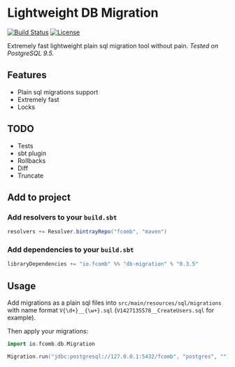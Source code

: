 # Lightweight DB Migration

[![Build Status](https://travis-ci.org/fcomb/db-migration.svg?branch=develop)](https://travis-ci.org/fcomb/db-migration)
[![License](https://img.shields.io/:license-MIT-green.svg)](http://opensource.org/licenses/MIT)

Extremely fast lightweight plain sql migration tool without pain.
_Tested on PostgreSQL 9.5._

## Features

* Plain sql migrations support
* Extremely fast
* Locks

## TODO

* Tests
* sbt plugin
* Rollbacks
* Diff
* Truncate

## Add to project

### Add resolvers to your `build.sbt`

```scala
resolvers += Resolver.bintrayRepo("fcomb", "maven")
```

### Add dependencies to your `build.sbt`

```scala
libraryDependencies += "io.fcomb" %% "db-migration" % "0.3.5"
```

## Usage

Add migrations as a plain sql files into `src/main/resources/sql/migrations` with name format `V{\d+}__{\w+}.sql` (`V1427135578__CreateUsers.sql` for example).

Then apply your migrations:

```scala
import io.fcomb.db.Migration

Migration.run("jdbc:postgresql://127.0.0.1:5432/fcomb", "postgres", "")
```
